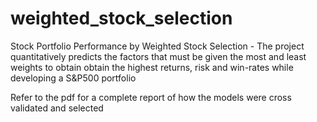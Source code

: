 # weighted_stock_selection
Stock Portfolio Performance by Weighted Stock Selection - 
The project quantitatively predicts the factors that must be given the most and least weights to obtain obtain the highest returns, risk and win-rates while developing a S&amp;P500 portfolio

Refer to the pdf for a complete report of how the models were cross validated and selected 
